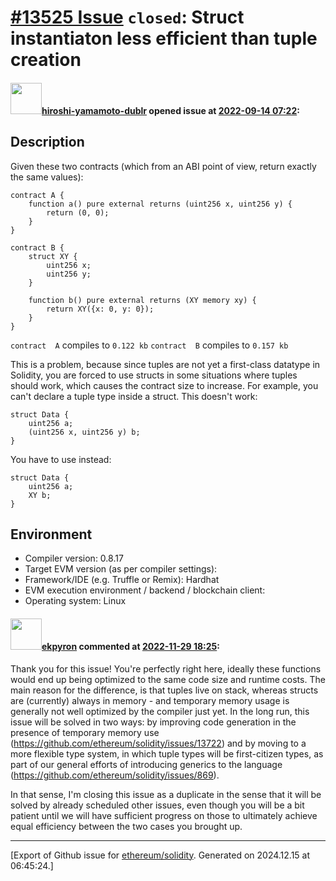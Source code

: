 # [\#13525 Issue](https://github.com/ethereum/solidity/issues/13525) `closed`: Struct instantiaton less efficient than tuple creation

#### <img src="https://avatars.githubusercontent.com/u/97215152?u=520b864913845b2b3e72e2734a71f0a45efc2e01&v=4" width="50">[hiroshi-yamamoto-dublr](https://github.com/hiroshi-yamamoto-dublr) opened issue at [2022-09-14 07:22](https://github.com/ethereum/solidity/issues/13525):

## Description

Given these two contracts (which from an ABI point of view, return exactly the same values):

```solidity
contract A {
    function a() pure external returns (uint256 x, uint256 y) {
        return (0, 0);
    }
}

contract B {
    struct XY {
        uint256 x;
        uint256 y;
    }

    function b() pure external returns (XY memory xy) {
        return XY({x: 0, y: 0});
    }
}
```

`contract  A` compiles to `0.122 kb`
`contract  B` compiles to `0.157 kb`

This is a problem, because since tuples are not yet a first-class datatype in Solidity, you are forced to use structs in some situations where tuples should work, which causes the contract size to increase. For example, you can't declare a tuple type inside a struct. This doesn't work:

```solidity
struct Data {
    uint256 a;
    (uint256 x, uint256 y) b;
}
```

You have to use instead:

```solidity
struct Data {
    uint256 a;
    XY b;
}
```

## Environment

- Compiler version: 0.8.17
- Target EVM version (as per compiler settings):
- Framework/IDE (e.g. Truffle or Remix): Hardhat
- EVM execution environment / backend / blockchain client: 
- Operating system: Linux


#### <img src="https://avatars.githubusercontent.com/u/1347491?v=4" width="50">[ekpyron](https://github.com/ekpyron) commented at [2022-11-29 18:25](https://github.com/ethereum/solidity/issues/13525#issuecomment-1331107360):

Thank you for this issue! You're perfectly right here, ideally these functions would end up being optimized to the same code size and runtime costs. The main reason for the difference, is that tuples live on stack, whereas structs are (currently) always in memory - and temporary memory usage is generally not well optimized by the compiler just yet.
In the long run, this issue will be solved in two ways: by improving code generation in the presence of temporary memory use (https://github.com/ethereum/solidity/issues/13722) and by moving to a more flexible type system, in which tuple types will be first-citizen types, as part of our general efforts of introducing generics to the language (https://github.com/ethereum/solidity/issues/869).

In that sense, I'm closing this issue as a duplicate in the sense that it will be solved by already scheduled other issues, even though you will be a bit patient until we will have sufficient progress on those to ultimately achieve equal efficiency between the two cases you brought up.


-------------------------------------------------------------------------------



[Export of Github issue for [ethereum/solidity](https://github.com/ethereum/solidity). Generated on 2024.12.15 at 06:45:24.]
